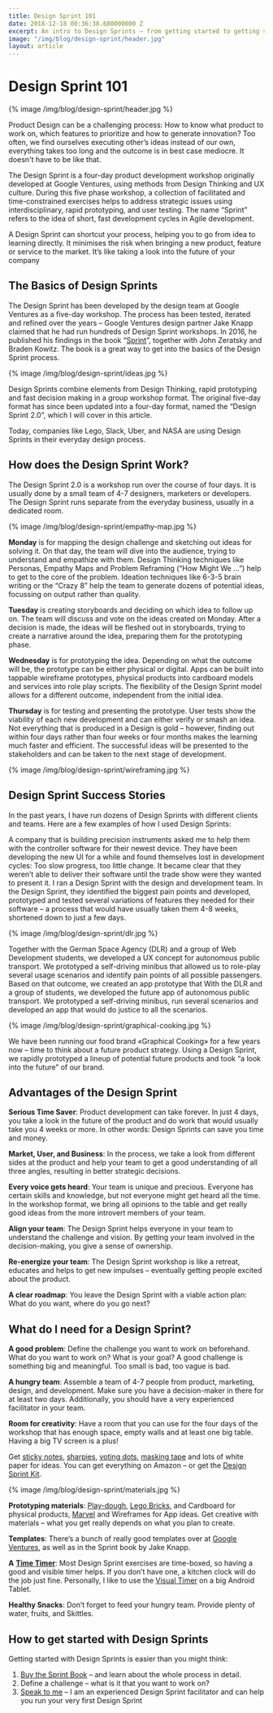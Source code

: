 ```yaml
---
title: Design Sprint 101
date: 2018-12-18 00:36:38.680000000 Z
excerpt: An intro to Design Sprints – from getting started to getting successful.
image: "/img/blog/design-sprint/header.jpg"
layout: article
---
```


# Design Sprint 101

{% image /img/blog/design-sprint/header.jpg %}

Product Design can be a challenging process: How to know what product to work on, which features to prioritize and how to generate innovation? Too often, we find ourselves executing other’s ideas instead of our own, everything takes too long and the outcome is in best case mediocre. It doesn't have to be like that. 

The Design Sprint is a four-day product development workshop originally developed at Google Ventures, using methods from Design Thinking and UX culture. During this five phase workshop, a collection of facilitated and time-constrained exercises helps to address strategic issues using interdisciplinary, rapid prototyping, and user testing. The name “Sprint” refers to the idea of short, fast development cycles in Agile development.

A Design Sprint can shortcut your process, helping you to go from idea to learning directly. It minimises the risk when bringing a new product, feature or service to the market. It’s like taking a look into the future of your company

## The Basics of Design Sprints

The Design Sprint has been developed by the design team at Google Ventures as a five-day workshop. The process has been tested, iterated and refined over the years – Google Ventures design partner Jake Knapp claimed that he had run hundreds of Design Sprint workshops. In 2016, he published his findings in the book “[Sprint](https://www.amazon.com/Sprint-Solve-Problems-Test-Ideas/dp/150112174X/ref=sr_1_1?ie=UTF8&qid=1550497392&sr=8-1&keywords=sprint)”, together with John Zeratsky and Braden Kowitz. The book is a great way to get into the basics of the Design Sprint process.

{% image /img/blog/design-sprint/ideas.jpg %}

Design Sprints combine elements from Design Thinking, rapid prototyping and fast decision making in a group workshop format. The original five-day format has since been updated into a four-day format, named the “Design Sprint 2.0”, which I will cover in this article.

Today, companies like Lego, Slack, Uber, and NASA are using Design Sprints in their everyday design process.


## How does the Design Sprint Work?

The Design Sprint 2.0 is a workshop run over the course of four days. It is usually done by a small team of 4-7 designers, marketers or developers. The Design Sprint runs separate from the everyday business, usually in a dedicated room.

{% image /img/blog/design-sprint/empathy-map.jpg %}

**Monday** is for mapping the design challenge and sketching out ideas for solving it. On that day, the team will dive into the audience, trying to understand and empathize with them. Design Thinking techniques like Personas, Empathy Maps and Problem Reframing (“How Might We …”) help to get to the core of the problem. Ideation techniques like 6-3-5 brain writing or the “Crazy 8” help the team to generate dozens of potential ideas, focussing on output rather than quality.

**Tuesday** is creating storyboards and deciding on which idea to follow up on. The team will discuss and vote on the ideas created on Monday. After a decision is made, the ideas will be fleshed out in storyboards, trying to create a narrative around the idea, preparing them for the prototyping phase.

**Wednesday** is for prototyping the idea. Depending on what the outcome will be, the prototype can be either physical or digital. Apps can be built into tappable wireframe prototypes, physical products into cardboard models and services into role play scripts. The flexibility of the Design Sprint model allows for a different outcome, independent from the initial idea.

**Thursday** is for testing and presenting the prototype. User tests show the viability of each new development and can either verify or smash an idea. Not everything that is produced in a Design is gold – however, finding out within four days rather than four weeks or four months makes the learning much faster and efficient. The successful ideas will be presented to the stakeholders and can be taken to the next stage of development.

{% image /img/blog/design-sprint/wireframing.jpg %}


## Design Sprint Success Stories

In the past years, I have run dozens of Design Sprints with different clients and teams. Here are a few examples of how I used Design Sprints:

A company that is building precision instruments asked me to help them with the controller software for their newest device. They have been developing the new UI for a while and found themselves lost in development cycles: Too slow progress, too little change. It became clear that they weren’t able to deliver their software until the trade show were they wanted to present it. I ran a Design Sprint with the design and development team. In the Design Sprint, they identified the biggest pain points and developed, prototyped and tested several variations of features they needed for their software – a process that would have usually taken them 4-8 weeks, shortened down to just a few days.

{% image /img/blog/design-sprint/dlr.jpg %}

Together with the German Space Agency (DLR) and a group of Web Development students, we developed a UX concept for autonomous public transport. We prototyped a self-driving minibus that allowed us to role-play several usage scenarios and identify pain points of all possible passengers. Based on that outcome, we created an app prototype that 
With the DLR and a group of students, we developed the future app of autonomous public transport. We prototyped a self-driving minibus, run several scenarios and developed an app that would do justice to all the scenarios.

{% image /img/blog/design-sprint/graphical-cooking.jpg %}

We have been running our food brand «Graphical Cooking» for a few years now – time to think about a future product strategy. Using a Design Sprint, we rapidly prototyped a lineup of potential future products and took “a look into the future” of our brand.


## Advantages of the Design Sprint

**Serious Time Saver**: Product development can take forever. In just 4 days, you take a look in the future of the product and do work that would usually take you 4 weeks or more. In other words: Design Sprints can save you time and money.

**Market, User, and Business**: In the process, we take a look from different sides at the product and help your team to get a good understanding of all three angles, resulting in better strategic decisions.

**Every voice gets heard**: Your team is unique and precious. Everyone has certain skills and knowledge, but not everyone might get heard all the time. In the workshop format, we bring all opinions to the table and get really good ideas from the more introvert members of your team.

**Align your team**: The Design Sprint helps everyone in your team to understand the challenge and vision. By getting your team involved in the decision-making, you give a sense of ownership.

**Re-energize your team**: The Design Sprint workshop is like a retreat, educates and helps to get new impulses – eventually getting people excited about the product.

**A clear roadmap**: You leave the Design Sprint with a viable action plan: What do you want, where do you go next?



## What do I need for a Design Sprint?

**A good problem**: Define the challenge you want to work on beforehand. What do you want to work on? What is your goal? A good challenge is something big and meaningful. Too small is bad, too vague is bad.

**A hungry team**: Assemble a team of 4-7 people from product, marketing, design, and development. Make sure you have a decision-maker in there for at least two days. Additionally, you should have a very experienced facilitator in your team.

**Room for creativity**: Have a room that you can use for the four days of the workshop that has enough space, empty walls and at least one big table. Having a big TV screen is a plus!

Get [sticky notes](https://www.amazon.com/Early-Buy-Bright-Sticky-Self-Stick/dp/B07CGKK1JW/ref=sr_1_9?s=office-products&ie=UTF8&qid=1550497435&sr=1-9&keywords=sticky+notes), [sharpies](https://www.amazon.com/Sharpie-30001-Permanent-Markers-Point/dp/B00006IFHD/ref=sr_1_1_sspa?s=office-products&ie=UTF8&qid=1550497461&sr=1-1-spons&keywords=sharpies&th=1), [voting dots](https://www.amazon.com/Boao-Pieces-Colored-Stickers-Diameter/dp/B07MKR2LJ4/ref=sr_1_5?ie=UTF8&qid=1550497482&sr=8-5&keywords=dot+stickers), [masking tape](https://www.amazon.com/Multi-Purpose-Masking-Tape-Rolls-JPSOR/dp/B07CTGQ94F/ref=sr_1_2_sspa?ie=UTF8&qid=1550497500&sr=8-2-spons&keywords=masking+tape&psc=1) and lots of white paper for ideas. You can get everything on Amazon – or get the [Design Sprint Kit](https://www.designsprintkits.com/).

{% image /img/blog/design-sprint/materials.jpg %}

**Prototyping materials**: [Play-dough](https://www.amazon.com/Play-Doh-Modeling-Compound-24-Pack-Exclusive/dp/B009CAPYR8/ref=sr_1_1_sspa?s=toys-and-games&ie=UTF8&qid=1550497613&sr=1-1-spons&keywords=play+dough&psc=1), [Lego Bricks](https://www.amazon.com/LEGO-Architecture-Studio-Building-Blocks/dp/B00KPPPCVM/ref=sr_1_1?ie=UTF8&qid=1550497644&sr=8-1&keywords=lego+architecture+white), and Cardboard for physical products, [Marvel](https://marvelapp.com/) and Wireframes for App ideas. Get creative with materials – what you get really depends on what you plan to create.

**Templates**: There’s a bunch of really good templates over at [Google Ventures](https://www.gv.com/sprint/), as well as in the Sprint book by Jake Knapp.

**A** [**Time Timer**](https://www.timetimer.com/): Most Design Sprint exercises are time-boxed, so having a good and visible timer helps. If you don’t have one, a kitchen clock will do the job just fine. Personally, I like to use the [Visual Timer](https://play.google.com/store/apps/details?id=at.cwiesner.android.visualtimer&hl=de) on a big Android Tablet.

**Healthy Snacks**: Don’t forget to feed your hungry team. Provide plenty of water, fruits, and Skittles.



## How to get started with Design Sprints

Getting started with Design Sprints is easier than you might think:

1. [Buy the Sprint Book](https://www.gv.com/sprint/#book) – and learn about the whole process in detail.
2. Define a challenge – what is it that you want to work on?
3. [Speak to me](mailto:ich@johannesippen.com) – I am an experienced Design Sprint facilitator and can help you run your very first Design Sprint